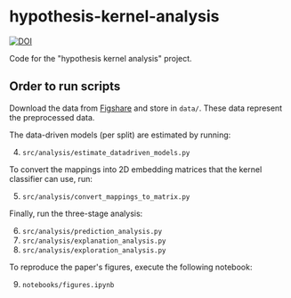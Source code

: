 # hypothesis-kernel-analysis
[![DOI](https://zenodo.org/badge/241642504.svg)](https://zenodo.org/badge/latestdoi/241642504)

Code for the "hypothesis kernel analysis" project.

## Order to run scripts
Download the data from [Figshare](https://doi.org/10.21942/uva.21261885) and store in `data/`. These data represent the preprocessed data.

The data-driven models (per split) are estimated by running:

4. `src/analysis/estimate_datadriven_models.py`

To convert the mappings into 2D embedding matrices that the kernel classifier can use, run:

5. `src/analysis/convert_mappings_to_matrix.py`

Finally, run the three-stage analysis:

6. `src/analysis/prediction_analysis.py`
7. `src/analysis/explanation_analysis.py`
8. `src/analysis/exploration_analysis.py`

To reproduce the paper's figures, execute the following notebook:

9. `notebooks/figures.ipynb`
